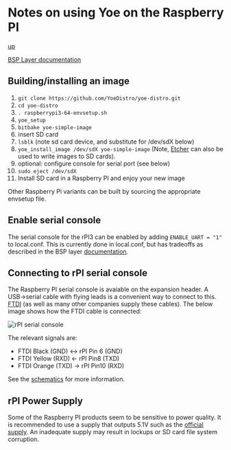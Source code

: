 # Notes on using Yoe on the Raspberry PI

[up](README.md)

[BSP Layer documentation](https://github.com/YoeDistro/meta-raspberrypi/blob/master/docs)

## Building/installing an image

1. `git clone https://github.com/YoeDistro/yoe-distro.git`
1. `cd yoe-distro`
1. `. raspberrypi3-64-envsetup.sh`
1. `yoe_setup`
1. `bitbake yoe-simple-image`
1. insert SD card
1. `lsblk` (note sd card device, and substitute for /dev/sdX below)
1. `yoe_install_image /dev/sdX yoe-simple-image` (Note,
   [Etcher](https://www.balena.io/etcher/) can also be used to write images to
   SD cards).
1. optional: configure console for serial port (see below)
1. `sudo eject /dev/sdX`
1. Install SD card in a Raspberry PI and enjoy your new image

Other Raspberry Pi variants can be built by sourcing the appropriate envsetup
file.

## Enable serial console

The serial console for the rPI3 can be enabled by adding `ENABLE_UART = "1"` to
local.conf. This is currently done in local.conf, but has tradeoffs as described
in the BSP layer
[documentation](https://github.com/YoeDistro/meta-raspberrypi/blob/master/docs/extra-build-config.md).

## Connecting to rPI serial console

The Raspberry PI serial console is avaiable on the expansion header. A
USB->serial cable with flying leads is a convenient way to connect to this.
[FTDI](https://www.ftdichip.com/Products/Cables/RPi.htm) (as well as many other
companies supply these cables). The below image shows how the FTDI cable is
connected:

![rPI serial console](raspberry-pi-serial-console.jpg)

The relevant signals are:

- FTDI Black (GND) <-> rPI Pin 6 (GND)
- FTDI Yellow (RXD) <- rPI Pin8 (TXD)
- FTDI Orange (TXD) -> rPI Pin10 (RXD)

See the
[schematics](https://www.raspberrypi.org/documentation/hardware/raspberrypi/schematics/README.md)
for more information.

## rPI Power Supply

Some of the Raspberry PI products seem to be sensitive to power quality. It is
recommended to use a supply that outputs 5.1V such as the
[official supply](https://www.raspberrypi.org/products/raspberry-pi-universal-power-supply/).
An inadequate supply may result in lockups or SD card file system corruption.
